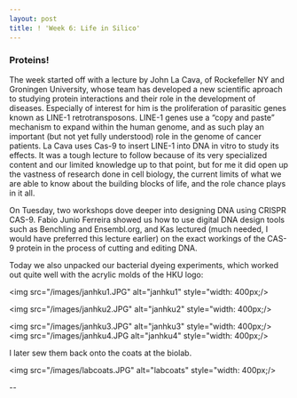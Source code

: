 ```yaml
---
layout: post
title: ! 'Week 6: Life in Silico'
---
```

### Proteins!
The week started off with a lecture by John La Cava, of Rockefeller NY and Groningen University, whose team has developed a new scientific aproach to studying protein interactions and their role in the development of diseases. Especially of interest for him is the proliferation of parasitic genes known as LINE-1 retrotransposons. LINE-1 genes use a “copy and paste” mechanism to expand within the human genome, and as such play an important (but not yet fully understood) role in the genome of cancer patients. La Cava uses Cas-9 to insert LINE-1 into DNA in vitro to study its effects. It was a tough lecture to follow because of its very specialized content and our limited knowledge up to that point, but for me it did open up the vastness of research done in cell biology, the current limits of what we are able to know about the building blocks of life, and the role chance plays in it all. 

On Tuesday, two workshops dove deeper into designing DNA using CRISPR CAS-9. Fabio Junio Ferreira showed us how to use digital DNA design tools such as Benchling and Ensembl.org, and Kas lectured (much needed, I would have preferred this lecture earlier) on the exact workings of the CAS-9 protein in the process of cutting and editing DNA. 

Today we also unpacked our bacterial dyeing experiments, which worked out quite well with the acrylic molds of the HKU logo:

<img src="/images/janhku1.JPG" alt="janhku1" style="width: 400px;/>

<img src="/images/janhku2.JPG" alt="janhku2" style="width: 400px;/> 

<img src="/images/janhku3.JPG" alt="janhku3" style="width: 400px;/> 
<img src="/images/janhku4.JPG alt="janhku4" style="width: 400px;/> 

I later sew them back onto the coats at the biolab.

<img src="/images/labcoats.JPG" alt="labcoats" style="width: 400px;/>

--